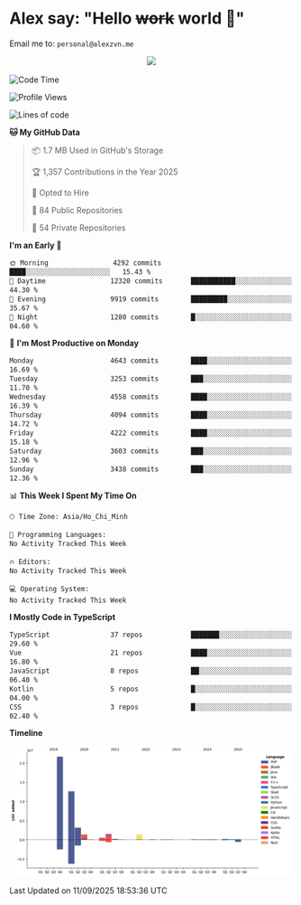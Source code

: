 # Alex say: "Hello ~~work~~ world 🐾"
Email me to: `personal@alexzvn.me`


<p align=center>
  <a href="https://skillicons.dev">
    <img src="https://skillicons.dev/icons?i=ts,js,php,nodejs,bun,vue,nuxt,react,svelte,tauri,laravel,rust,mongodb,docker,electron,redis,rabbitmq,tailwind,git,cloudflare,elysia,mysql,nginx,rollupjs,sentry,ubuntu,yarn,html,css,vite" />
  </a>
</p>

<!--START_SECTION:waka-->
![Code Time](http://img.shields.io/badge/Code%20Time-1%2C066%20hrs%2055%20mins-blue)

![Profile Views](http://img.shields.io/badge/Profile%20Views-2-blue)

![Lines of code](https://img.shields.io/badge/From%20Hello%20World%20I%27ve%20Written-43.6%20million%20lines%20of%20code-blue)

**🐱 My GitHub Data** 

> 📦 1.7 MB Used in GitHub's Storage 
 > 
> 🏆 1,357 Contributions in the Year 2025
 > 
> 💼 Opted to Hire
 > 
> 📜 84 Public Repositories 
 > 
> 🔑 54 Private Repositories 
 > 
**I'm an Early 🐤** 

```text
🌞 Morning                4292 commits        ████░░░░░░░░░░░░░░░░░░░░░   15.43 % 
🌆 Daytime                12320 commits       ███████████░░░░░░░░░░░░░░   44.30 % 
🌃 Evening                9919 commits        █████████░░░░░░░░░░░░░░░░   35.67 % 
🌙 Night                  1280 commits        █░░░░░░░░░░░░░░░░░░░░░░░░   04.60 % 
```
📅 **I'm Most Productive on Monday** 

```text
Monday                   4643 commits        ████░░░░░░░░░░░░░░░░░░░░░   16.69 % 
Tuesday                  3253 commits        ███░░░░░░░░░░░░░░░░░░░░░░   11.70 % 
Wednesday                4558 commits        ████░░░░░░░░░░░░░░░░░░░░░   16.39 % 
Thursday                 4094 commits        ████░░░░░░░░░░░░░░░░░░░░░   14.72 % 
Friday                   4222 commits        ████░░░░░░░░░░░░░░░░░░░░░   15.18 % 
Saturday                 3603 commits        ███░░░░░░░░░░░░░░░░░░░░░░   12.96 % 
Sunday                   3438 commits        ███░░░░░░░░░░░░░░░░░░░░░░   12.36 % 
```


📊 **This Week I Spent My Time On** 

```text
🕑︎ Time Zone: Asia/Ho_Chi_Minh

💬 Programming Languages: 
No Activity Tracked This Week

🔥 Editors: 
No Activity Tracked This Week

💻 Operating System: 
No Activity Tracked This Week
```

**I Mostly Code in TypeScript** 

```text
TypeScript               37 repos            ███████░░░░░░░░░░░░░░░░░░   29.60 % 
Vue                      21 repos            ████░░░░░░░░░░░░░░░░░░░░░   16.80 % 
JavaScript               8 repos             ██░░░░░░░░░░░░░░░░░░░░░░░   06.40 % 
Kotlin                   5 repos             █░░░░░░░░░░░░░░░░░░░░░░░░   04.00 % 
CSS                      3 repos             █░░░░░░░░░░░░░░░░░░░░░░░░   02.40 % 
```



**Timeline**

![Lines of Code chart](https://raw.githubusercontent.com/alexzvn/alexzvn/main/assets/bar_graph.png)


 Last Updated on 11/09/2025 18:53:36 UTC
<!--END_SECTION:waka-->
